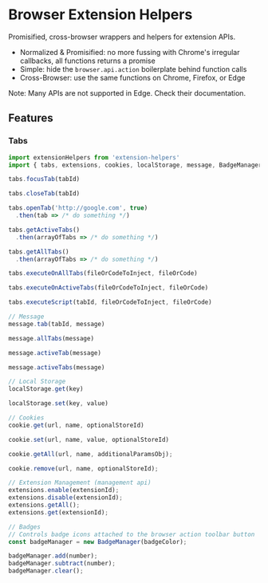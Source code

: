 # Browser Extension Helpers

Promisified, cross-browser wrappers and helpers for extension APIs.

- Normalized & Promisified: no more fussing with Chrome's irregular callbacks, all functions returns a promise
- Simple: hide the `browser.api.action` boilerplate behind function calls
- Cross-Browser: use the same functions on Chrome, Firefox, or Edge

Note: Many APIs are not supported in Edge. Check their documentation.

## Features
### Tabs
```js
import extensionHelpers from 'extension-helpers'
import { tabs, extensions, cookies, localStorage, message, BadgeManager } from extensionHelpers

tabs.focusTab(tabId)

tabs.closeTab(tabId)

tabs.openTab('http://google.com', true)
  .then(tab => /* do something */)

tabs.getActiveTabs()
  .then(arrayOfTabs => /* do something */)

tabs.getAllTabs()
  .then(arrayOfTabs => /* do something */)

tabs.executeOnAllTabs(fileOrCodeToInject, fileOrCode)

tabs.executeOnActiveTabs(fileOrCodeToInject, fileOrCode)

tabs.executeScript(tabId, fileOrCodeToInject, fileOrCode)

// Message
message.tab(tabId, message)

message.allTabs(message)

message.activeTab(message)

message.activeTabs(message)

// Local Storage
localStorage.get(key)

localStorage.set(key, value)

// Cookies
cookie.get(url, name, optionalStoreId)

cookie.set(url, name, value, optionalStoreId)

cookie.getAll(url, name, additionalParamsObj);

cookie.remove(url, name, optionalStoreId);

// Extension Management (management api)
extensions.enable(extensionId);
extensions.disable(extensionId);
extensions.getAll();
extensions.get(extensionId);

// Badges
// Controls badge icons attached to the browser action toolbar button
const badgeManager = new BadgeManager(badgeColor);

badgeManager.add(number);
badgeManager.subtract(number);
badgeManager.clear();
```

